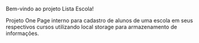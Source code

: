 Bem-vindo ao projeto Lista Escola!

Projeto One Page interno para cadastro de alunos de uma escola em seus respectivos cursos utilizando local storage para armazenamento de informações.